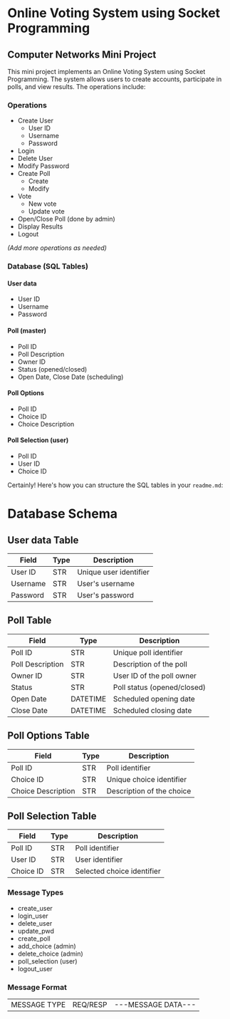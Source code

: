 # Online Voting System using Socket Programming

## Computer Networks Mini Project

This mini project implements an Online Voting System using Socket Programming. The system allows users to create accounts, participate in polls, and view results. The operations include:

### Operations
- Create User
  - User ID
  - Username
  - Password
- Login
- Delete User
- Modify Password
- Create Poll
  - Create
  - Modify
- Vote
  - New vote
  - Update vote
- Open/Close Poll (done by admin)
- Display Results
- Logout

*(Add more operations as needed)*

### Database (SQL Tables)

#### User data
- User ID
- Username
- Password

#### Poll (master)
- Poll ID
- Poll Description
- Owner ID
- Status (opened/closed)
- Open Date, Close Date (scheduling)

#### Poll Options
- Poll ID
- Choice ID
- Choice Description

#### Poll Selection (user)
- Poll ID
- User ID
- Choice ID

Certainly! Here's how you can structure the SQL tables in your `readme.md`:

# Database Schema

## User data Table

| Field      | Type         | Description           |
|------------|--------------|-----------------------|
| User ID    | STR          | Unique user identifier|
| Username   | STR  | User's username       |
| Password   | STR  | User's password       |

## Poll Table

| Field          | Type         | Description                  |
|----------------|--------------|------------------------------|
| Poll ID        | STR          | Unique poll identifier       |
| Poll Description | STR | Description of the poll      |
| Owner ID       | STR          | User ID of the poll owner    |
| Status         | STR  | Poll status (opened/closed)  |
| Open Date      | DATETIME     | Scheduled opening date       |
| Close Date     | DATETIME     | Scheduled closing date       |

## Poll Options Table

| Field          | Type         | Description                  |
|----------------|--------------|------------------------------|
| Poll ID        | STR          | Poll identifier             |
| Choice ID      | STR          | Unique choice identifier     |
| Choice Description | STR | Description of the choice  |

## Poll Selection Table

| Field          | Type         | Description                  |
|----------------|--------------|------------------------------|
| Poll ID        | STR          | Poll identifier             |
| User ID        | STR          | User identifier             |
| Choice ID      | STR          | Selected choice identifier  |


### Message Types

- create_user
- login_user
- delete_user
- update_pwd
- create_poll
- add_choice (admin)
- delete_choice (admin)
- poll_selection (user)
- logout_user

### Message Format


|  |  |  |
|-------------------|-------------------|-------------------|
| MESSAGE TYPE            | REQ/RESP            | ---MESSAGE DATA---            |

